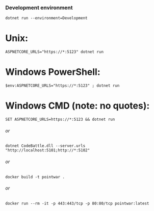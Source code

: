 ### Development environment
```
dotnet run --environment=Development
```

# Unix:
```
ASPNETCORE_URLS="https://*:5123" dotnet run
```

# Windows PowerShell:
```
$env:ASPNETCORE_URLS="https://*:5123" ; dotnet run
```

# Windows CMD (note: no quotes):
```
SET ASPNETCORE_URLS=https://*:5123 && dotnet run
```

###### or
```
dotnet CodeBattle.dll --server.urls "http://localhost:5101;http://*:5102"
```

###### or
```
docker build -t pointwar .
```

###### or
```
docker run --rm -it -p 443:443/tcp -p 80:80/tcp pointwar:latest
```
